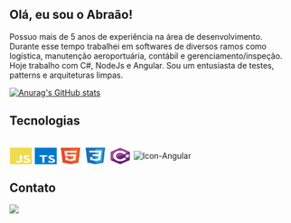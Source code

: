 ## Olá, eu sou o Abraão!

Possuo mais de 5 anos de experiência na área de desenvolvimento. Durante esse tempo trabalhei em softwares de diversos
ramos como logística, manutenção aeroportuária, contábil e gerenciamento/inspeção. Hoje trabalho com C#, NodeJs e
Angular. Sou um entusiasta de testes, patterns e arquiteturas limpas.

[![Anurag's GitHub stats](https://github-readme-stats.vercel.app/api?username=abraaoribeiro23&show_icons=true&theme=dark&include_all_commits=true&count_private=true)](https://github.com/abraaoribeiro23)

## Tecnologias
<div style="display: inline_block"><br>
  <img align="center" alt="Icon-Js" height="30" width="40" src="https://raw.githubusercontent.com/devicons/devicon/master/icons/javascript/javascript-plain.svg">
  <img align="center" alt="Icon-Ts" height="30" width="40" src="https://raw.githubusercontent.com/devicons/devicon/master/icons/typescript/typescript-plain.svg">
  <img align="center" alt="Icon-HTML" height="30" width="40" src="https://raw.githubusercontent.com/devicons/devicon/master/icons/html5/html5-original.svg">
  <img align="center" alt="Icon-CSS" height="30" width="40" src="https://raw.githubusercontent.com/devicons/devicon/master/icons/css3/css3-original.svg">
  <img align="center" alt="Icon-Csharp" height="30" width="40" src="https://raw.githubusercontent.com/devicons/devicon/master/icons/csharp/csharp-original.svg">
  <img align="center" alt="Icon-Angular" height="35" width="40" src="https://upload.wikimedia.org/wikipedia/commons/c/cf/Angular_full_color_logo.svg">
</div>

## Contato
<div> 
  <a href="https://www.linkedin.com/in/abra%C3%A3o-luiz-ribeiro-4a0488122" target="_blank"><img src="https://img.shields.io/badge/-LinkedIn-%230077B5?style=for-the-badge&logo=linkedin&logoColor=white" target="_blank"></a>
</div>
